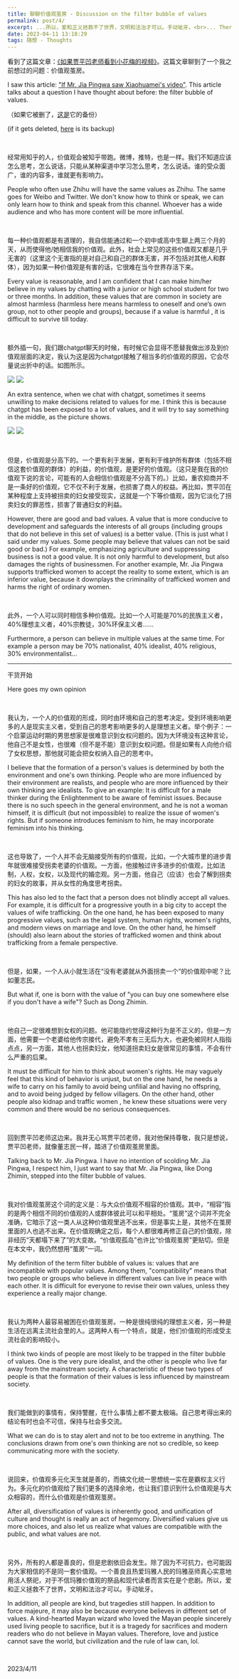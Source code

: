 ```yaml
---
title: 聊聊价值观茧房 - Discussion on the filter bubble of values
permalink: post/4/
excerpt: ...所以，爱和正义拯救不了世界，文明和法治才可以。手动呲牙。<br>... Therefore, love and justice cannot save the world, but civilization and the rule of law can, lol.
date: 2023-04-11 13:18:29
tags: 随想 - Thoughts
---
```


看到了这篇文章：[《如果贾平凹老师看到小花梅的视频》](https://mp.weixin.qq.com/s/Joa0cw2OQMZUFqPgFoZsJQ)。这篇文章聊到了一个我之前想过的问题：价值观茧房。

I saw this article: ["If Mr. Jia Pingwa saw Xiaohuamei's video"](https://mp.weixin.qq.com/s/Joa0cw2OQMZUFqPgFoZsJQ). This article talks about a question I have thought about before: the filter bubble of values.

（如果它被删了，[这是](https://chinadigitaltimes.net/chinese/694806.html)它的备份）

(if it gets deleted, [here](https://chinadigitaltimes.net/chinese/694806.html) is its backup)

<p><br></p>

经常用知乎的人，价值观会被知乎带跑。微博，推特，也是一样。我们不知道应该怎么思考，怎么说话，只能从某种渠道中学习怎么思考，怎么说话。谁的受众面广，谁的内容多，谁就更有影响力。

People who often use Zhihu will have the same values as Zhihu. The same goes for Weibo and Twitter. We don't know how to think or speak, we can only learn how to think and speak from this channel. Whoever has a wide audience and who has more content will be more influential.

<p><br></p>

每一种价值观都是有道理的，我自信能通过和一个初中或高中生聊上两三个月的天，从而使得他/她相信我的价值观。此外，社会上常见的这些价值观又都是几乎无害的（这里这个无害指的是对自己和自己的群体无害，并不包括对其他人和群体），因为如果一种价值观是有害的话，它很难在当今世界存活下来。

Every value is reasonable, and I am confident that I can make him/her believe in my values by chatting with a junior or high school student for two or three months. In addition, these values that are common in society are almost harmless (harmless here means harmless to oneself and one’s own group, not to other people and groups), because if a value is harmful , it is difficult to survive till today.

<p><br></p>

额外插一句，我们跟chatgpt聊天的时候，有时候它会显得不愿替我做出涉及到价值观层面的决定，我认为这是因为chatgpt接触了相当多的价值观的原因，它会尽量说出折中的话。如图所示。

![](1.png)
![](2.png)

An extra sentence, when we chat with chatgpt, sometimes it seems unwilling to make decisions related to values for me. I think this is because chatgpt has been exposed to a lot of values, and it will try to say something in the middle, as the picture shows.

![](3.png)
![](4.png)

<p><br></p>

但是，价值观是分高下的。一个更有利于发展，更有利于维护所有群体（包括不相信这套价值观的群体）的利益，的价值观，是更好的价值观。（这只是我在我的价值观下说的言论，可能有的人会相信价值观是不分高下的。）比如，重农抑商并不是一条好的价值观，它不仅不利于发展，也损害了商人的权益。再比如，贾平凹在某种程度上支持被拐卖的妇女接受现实，这就是一个下等价值观，因为它淡化了拐卖妇女的罪恶性，损害了普通妇女的利益。

However, there are good and bad values. A value that is more conducive to development and safeguards the interests of all groups (including groups that do not believe in this set of values) is a better value. (This is just what I said under my values. Some people may believe that values can not be said good or bad.) For example, emphasizing agriculture and suppressing business is not a good value. It is not only harmful to development, but also damages the rights of businessmen. For another example, Mr. Jia Pingwa supports trafficked women to accept the reality to some extent, which is an inferior value, because it downplays the criminality of trafficked women and harms the right of ordinary women.

<p><br></p>

此外，一个人可以同时相信多种价值观。比如一个人可能是70%的民族主义者，40%理想主义者，40%宗教徒，30%环保主义者......

Furthermore, a person can believe in multiple values at the same time. For example a person may be 70% nationalist, 40% idealist, 40% religious, 30% environmentalist...

---

干货开始

Here goes my own opinion

<p><br></p>

我认为，一个人的价值观的形成，同时由环境和自己的思考决定。受到环境影响更多的人是现实主义者，受到自己的思考影响更多的人是理想主义者。举个例子：一个启蒙运动时期的男思想家是很难意识到女权问题的。因为大环境没有这种言论，他自己不是女性，也很难（但不是不能）意识到女权问题。但是如果有人向他介绍了女权思想，那他就可能会把女权纳入自己的思考中。

I believe that the formation of a person's values is determined by both the environment and one's own thinking. People who are more influenced by their environment are realists, and people who are more influenced by their own thinking are idealists. To give an example: It is difficult for a male thinker during the Enlightenment to be aware of feminist issues. Because there is no such speech in the general environment, and he is not a woman himself, it is difficult (but not impossible) to realize the issue of women's rights. But if someone introduces feminism to him, he may incorporate feminism into his thinking.

<p><br></p>

这也导致了，一个人并不会无脑接受所有的价值观，比如，一个大城市里的进步青年就很难接受拐卖老婆的价值观。一方面，他接触过许多进步的价值观，比如法制，人权，女权，以及现代的婚恋观。另一方面，他自己（应该）也会了解到拐卖的妇女的故事，并从女性的角度思考拐卖。

This has also led to the fact that a person does not blindly accept all values. For example, it is difficult for a progressive youth in a big city to accept the values of wife trafficking. On the one hand, he has been exposed to many progressive values, such as the legal system, human rights, women's rights, and modern views on marriage and love. On the other hand, he himself (should) also learn about the stories of trafficked women and think about trafficking from a female perspective.

<p><br></p>

但是，如果，一个人从小就生活在“没有老婆就从外面拐卖一个”的价值观中呢？比如董志民。

But what if, one is born with the value of "you can buy one somewhere else if you don't have a wife"? Such as Dong Zhimin.

<p><br></p>

他自己一定很难想到女权的问题。他可能隐约觉得这种行为是不正义的，但是一方面，他需要一个老婆给他传宗接代，避免不孝有三无后为大，也避免被同村人指指点点，另一方面，其他人也拐卖妇女，他知道拐卖妇女是很常见的事情，不会有什么严重的后果。

It must be difficult for him to think about women's rights. He may vaguely feel that this kind of behavior is unjust, but on the one hand, he needs a wife to carry on his family to avoid being unfilial and having no offspring, and to avoid being judged by fellow villagers. On the other hand, other people also kidnap and traffic women , he knew these situations were very common and there would be no serious consequences.

<p><br></p>

回到贾平凹老师这边来。我并无心骂贾平凹老师，我对他保持尊敬，我只是想说，贾平凹老师，就像董志民一样，踏进了价值观茧房里面。

Talking back to Mr. Jia Pingwa. I have no intention of scolding Mr. Jia Pingwa, I respect him, I just want to say that Mr. Jia Pingwa, like Dong Zhimin, stepped into the filter bubble of values.

<p><br></p>

我对价值观茧房这个词的定义是：与大众价值观不相容的价值观。其中，“相容”指的是两个相信不同的价值观的人或群体彼此可以和平相处。“茧房”这个词并不完全准确，它暗示了这一类人从这种价值观里逃不出来，但是事实上是，其他不在茧房里面的人也逃不出来。在价值观确定之后，每个人都很难再修正自己的价值观，除非经历“天都塌下来了”的大变故。“价值观孤岛”也许比“价值观茧房”更贴切。但是在本文中，我仍然想用“茧房”一词。

My definition of the term filter bubble of values is: values that are incompatible with popular values. Among them, "compatibility" means that two people or groups who believe in different values can live in peace with each other. It is difficult for everyone to revise their own values, unless they experience a really major change.

<p><br></p>

我认为两种人最容易被困在价值观茧房。一种是很纯很纯的理想主义者，另一种是生活在远离主流社会里的人。这两种人有一个特点，就是，他们价值观的形成受主流社会的影响较小。

I think two kinds of people are most likely to be trapped in the filter bubble of values. One is the very pure idealist, and the other is people who live far away from the mainstream society. A characteristic of these two types of people is that the formation of their values is less influenced by mainstream society.

<p><br></p>

我们能做到的事情有，保持警醒，在什么事情上都不要太极端。自己思考得出来的结论有时也会不可信，保持与社会多交流。

What we can do is to stay alert and not to be too extreme in anything. The conclusions drawn from one's own thinking are not so credible, so keep communicating more with the society.

<p><br></p>

说回来，价值观多元化天生就是善的，而搞文化统一思想统一实在是霸权主义行为。多元化的价值观给了我们更多的选择余地，也让我们意识到什么价值观是与大众相容的，而什么价值观是价值观茧房。

After all, diversification of values is inherently good, and unification of culture and thought is really an act of hegemony. Diversified values give us more choices, and also let us realize what values are compatible with the public, and what values are not.

<p><br></p>

另外，所有的人都是善良的，但是悲剧依旧会发生。除了因为不可抗力，也可能因为大家相信的不是同一套价值观。一个善良且热爱玛雅人民的玛雅巫师真心实意地用活人祭祀，对于不信玛雅价值观的祭品和现代读者而言实在是个悲剧。所以，爱和正义拯救不了世界，文明和法治才可以。手动呲牙。

In addition, all people are kind, but tragedies still happen. In addition to force majeure, it may also be because everyone believes in different set of values. A kind-hearted Mayan wizard who loved the Mayan people sincerely used living people to sacrifice, but it is a tragedy for sacrifices and modern readers who do not believe in Mayan values. Therefore, love and justice cannot save the world, but civilization and the rule of law can, lol.

<p><br></p>

2023/4/11